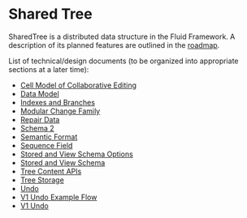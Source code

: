 # Shared Tree

SharedTree is a distributed data structure in the Fluid Framework. A description of its planned features are outlined in the [roadmap](./roadmap.md).

List of technical/design documents (to be organized into appropriate sections at a later time):

- [Cell Model of Collaborative Editing](./main/cell-model-of-collaborative-editing.md)
- [Data Model](./main/data-model.md)
- [Indexes and Branches](./main/indexes-and-branches.md)
- [Modular Change Family](./main/modular-change-family.md)
- [Repair Data](./main/repair-data.md)
- [Schema 2](./main/schema2.md)
- [Semantic Format](./main/semantic-format.md)
- [Sequence Field](./main/sequence-field.md)
- [Stored and View Schema Options](./main/stored-and-view-schema-options.md)
- [Stored and View Schema](./main/stored-and-view-schema.md)
- [Tree Content APIs](./main/tree-content-apis.md)
- [Tree Storage](./main/tree-storage.md)
- [Undo](./main/undo.md)
- [V1 Undo Example Flow](./main/v1-undo-example-flow.md)
- [V1 Undo](./main/v1-undo.md)